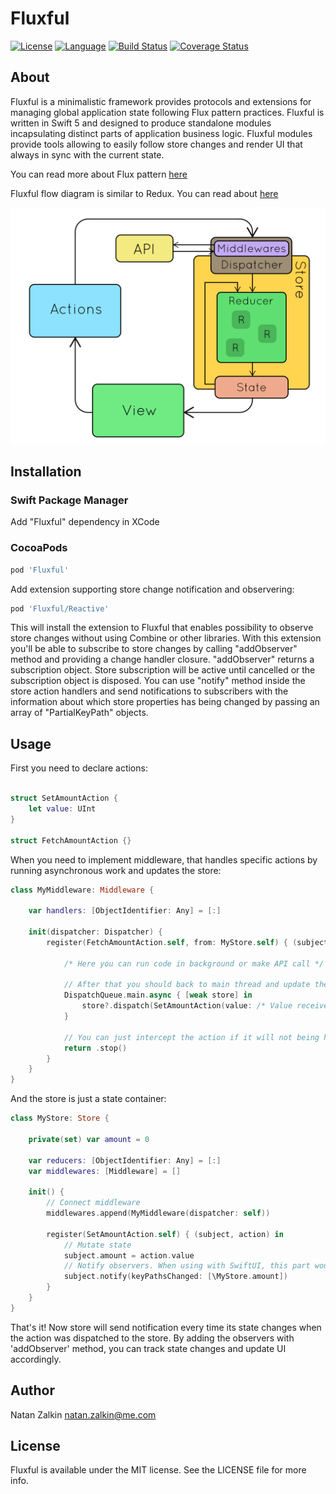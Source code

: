 # Fluxful

[![License](https://img.shields.io/badge/license-MIT-ff69b4.svg)](https://github.com/kzlekk/Fluxful/raw/master/LICENSE)
[![Language](https://img.shields.io/badge/swift-5.0-orange.svg)](https://swift.org/blog/swift-5-released/)
[![Build Status](https://travis-ci.com/kzlekk/Fluxful.svg?branch=master)](https://travis-ci.com/kzlekk/Fluxful)
[![Coverage Status](https://coveralls.io/repos/github/kzlekk/Fluxful/badge.svg?branch=master)](https://coveralls.io/github/kzlekk/Fluxful?branch=master)

## About

Fluxful is a minimalistic framework provides protocols and extensions for managing global application state following Flux pattern practices. Fluxful is written in Swift 5 and designed to produce standalone modules incapsulating distinct parts of application business logic. Fluxful modules provide tools allowing to easily follow store changes and render UI that always in sync with the current state.

You can read more about Flux pattern [here](https://facebook.github.io/flux/docs/in-depth-overview/)

Fluxful flow diagram is similar to Redux. You can read about [here](http://slides.com/jenyaterpil/redux-from-twitter-hype-to-production#/11)

![Redux](redux-diagram.gif)

## Installation

### Swift Package Manager

Add "Fluxful" dependency in XCode

### CocoaPods

```ruby
pod 'Fluxful'
```

Add extension supporting store change notification and observering:

```ruby
pod 'Fluxful/Reactive'
```

This will install the extension to Fluxful that enables possibility to observe store changes without using Combine or other libraries. With this extension you'll be able to subscribe to store changes by calling "addObserver" method and providing a change handler closure. "addObserver" returns a subscription object. Store subscription will be active until cancelled or the subscription object is disposed. You can use "notify" method inside the store action handlers and send notifications to subscribers with the information about which store properties has being changed by passing an array of "PartialKeyPath" objects.

## Usage


First you need to declare actions:

```swift

struct SetAmountAction {
    let value: UInt
}
    
struct FetchAmountAction {}
```


When you need to implement middleware, that handles specific actions by running asynchronous work and updates the store:

```swift
class MyMiddleware: Middleware {
    
    var handlers: [ObjectIdentifier: Any] = [:]
    
    init(dispatcher: Dispatcher) {
        register(FetchAmountAction.self, from: MyStore.self) { (subject, action, store) in
            
            /* Here you can run code in background or make API call */ 
            
            // After that you should back to main thread and update the store
            DispatchQueue.main.async { [weak store] in
                store?.dispatch(SetAmountAction(value: /* Value received */))
            }
            
            // You can just intercept the action if it will not being handled in the store anyway
            return .stop()
        }
    }
}
```


And the store is just a state container:

``` swift
class MyStore: Store {

    private(set) var amount = 0
    
    var reducers: [ObjectIdentifier: Any] = [:]
    var middlewares: [Middleware] = []
    
    init() {
        // Connect middleware
        middlewares.append(MyMiddleware(dispatcher: self))
        
        register(SetAmountAction.self) { (subject, action) in
            // Mutate state
            subject.amount = action.value
            // Notify observers. When using with SwiftUI, this part would not needed. Don't forget to mark mutable properties with @Published
            subject.notify(keyPathsChanged: [\MyStore.amount])
        }
    }
}
```


That's it! Now store will send notification every time its state changes when the action was dispatched to the store. By adding the observers with 'addObserver' method, you can track state changes and update UI accordingly.

## Author


Natan Zalkin natan.zalkin@me.com

## License


Fluxful is available under the MIT license. See the LICENSE file for more info.
